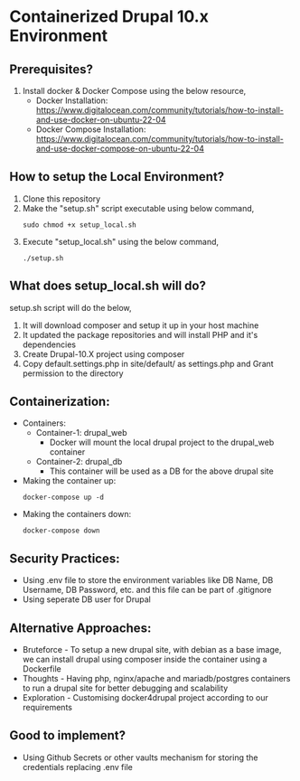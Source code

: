 # Containerized Drupal 10.x Environment

## Prerequisites?
1. Install docker & Docker Compose using the below resource,
    - Docker Installation: https://www.digitalocean.com/community/tutorials/how-to-install-and-use-docker-on-ubuntu-22-04
    - Docker Compose Installation: https://www.digitalocean.com/community/tutorials/how-to-install-and-use-docker-compose-on-ubuntu-22-04

## How to setup the Local Environment?
1. Clone this repository
2. Make the "setup.sh" script executable using below command,
    ```
    sudo chmod +x setup_local.sh
    ```
3. Execute "setup_local.sh" using the below command,
    ```
    ./setup.sh
    ```
## What does setup_local.sh will do?
setup.sh script will do the below,
1. It will download composer and setup it up in your host machine
1. It updated the package repositories and will install PHP and it's dependencies
1. Create Drupal-10.X project using composer
1. Copy default.settings.php in site/default/ as settings.php and Grant permission to the directory

## Containerization:
- Containers:
    - Container-1: drupal_web
        - Docker will mount the local drupal project to the drupal_web container
    - Container-2: drupal_db
        - This container will be used as a DB for the above drupal site
- Making the container up:
    ```
    docker-compose up -d
    ```
- Making the containers down:
    ```
    docker-compose down
    ```

## Security Practices:
- Using .env file to store the environment variables like DB Name, DB Username, DB Password, etc. and this file can be part of .gitignore
- Using seperate DB user for Drupal

## Alternative Approaches:
- Bruteforce - To setup a new drupal site, with debian as a base image, we can install drupal using composer inside the container using a Dockerfile
- Thoughts - Having php, nginx/apache and mariadb/postgres containers to run a drupal site for better debugging and scalability
- Exploration - Customising docker4drupal project according to our requirements

## Good to implement?
- Using Github Secrets or other vaults mechanism for storing the credentials replacing .env file
